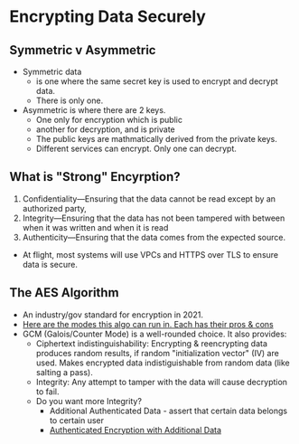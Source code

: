 # Encrypting Data Securely

## Symmetric v Asymmetric
* Symmetric data
    * is one where the same secret key is used to encrypt and decrypt data.
    * There is only one.
* Asymmetric is where there are 2 keys. 
    * One only for encryption which is public
    * another for decryption, and is private
    * The public keys are mathmatically derived from the private keys.
    * Different services can encrypt. Only one can decrypt.

## What is "Strong" Encyrption?
1. Confidentiality—Ensuring that the data cannot be read except by an authorized party,
2. Integrity—Ensuring that the data has not been tampered with between when it was written and when it is read
3. Authenticity—Ensuring that the data comes from the expected source.
* At flight, most systems will use VPCs and HTTPS over TLS to ensure data is secure.

## The AES Algorithm
* An industry/gov standard for encryption in 2021.
* [Here are the modes this algo can run in. Each has their pros & cons](https://www.highgo.ca/2019/08/08/the-difference-in-five-modes-in-the-aes-encryption-algorithm/)
* GCM (Galois/Counter Mode) is a well-rounded choice. It also provides:
    * Ciphertext indistinguishability: Encrypting & reencrypting data produces random results, if random "initialization vector" (IV) are used. Makes encrypted data indistiguishable from random data (like salting a pass).
    * Integrity: Any attempt to tamper with the data will cause decryption to fail.
    * Do you want more Integrity?
        * Additional Authenticated Data - assert that certain data belongs to certain user
        * [Authenticated Encryption with Additional Data](https://en.wikipedia.org/wiki/Authenticated_encryption#Authenticated_encryption_with_associated_data_(AEAD)) 
        